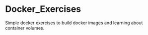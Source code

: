 # Docker_Exercises
Simple docker exercises to build docker images and learning about container volumes.
